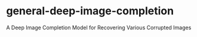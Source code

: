 # general-deep-image-completion
A Deep Image Completion Model for Recovering Various Corrupted Images

